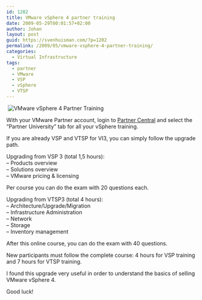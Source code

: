 ```yaml
---
id: 1202
title: VMware vSphere 4 partner training
date: 2009-05-29T00:01:57+02:00
author: Johan
layout: post
guid: https://svenhuisman.com/?p=1202
permalink: /2009/05/vmware-vsphere-4-partner-training/
categories:
  - Virtual Infrastructure
tags:
  - partner
  - VMware
  - VSP
  - vSphere
  - VTSP
---
```

 ![VMware vSphere 4 Partner Training](https://mylearn1.vmware.com/courseware/38818/PartnerU_vSphere_Training.gif)

With your VMware Partner account, login to <a title="VMware Partner Central" href="https://vmwareprod.clickcommerce.com/authenticator/login?returnAddress=http%3A%2F%2Fvmwareprod.clickcommerce.com%3A80%2Findex.jsp" target="_blank">Partner Central</a> and select the  
&#8220;Partner University&#8221; tab for all your vSphere training. 

If you are already VSP and VTSP for VI3, you can simply follow the upgrade path.  
<!--more-->

  
Upgrading from VSP 3 (total 1,5 hours):  
&#8211; Products overview  
&#8211; Solutions overview  
&#8211; VMware pricing & licensing 

Per course you can do the exam with 20 questions each.

Upgrading from VTSP3 (total 4 hours):  
&#8211; Architecture/Upgrade/Migration  
&#8211; Infrastructure Administration  
&#8211; Network  
&#8211; Storage  
&#8211; Inventory management

After this online course, you can do the exam with 40 questions.

New participants must follow the complete course: 4 hours for VSP training and 7 hours for VTSP training.

I found this upgrade very useful in order to understand the basics of selling VMware vSphere 4.

Good luck!